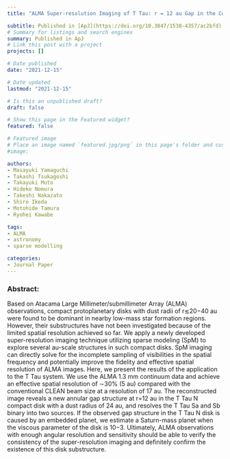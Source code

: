 ```yaml
---
title: "ALMA Super-resolution Imaging of T Tau: r = 12 au Gap in the Compact Dust Disk around T Tau NA"

subtitle: Published in [ApJ](https://doi.org/10.3847/1538-4357/ac2bfd)[(arXiv:2110.00974)](https://arxiv.org/abs/2110.00974)
# Summary for listings and search engines
summary: Published in ApJ
# Link this post with a project
projects: []

# Date published
date: "2021-12-15"

# Date updated
lastmod: "2021-12-15"

# Is this an unpublished draft?
draft: false

# Show this page in the Featured widget?
featured: false

# Featured image
# Place an image named `featured.jpg/png` in this page's folder and customize its options here.
#image:

authors:
- Masayuki Yamaguchi
- Takashi Tsukagoshi
- Takayuki Muto
- Hideko Nomura
- Takeshi Nakazato
- Shiro Ikeda
- Motohide Tamura
- Ryohei Kawabe

tags:
- ALMA
- astronomy
- sparse modelling

categories:
- Journal Paper
---
```


### Abstract:

Based on Atacama Large Millimeter/submillimeter Array (ALMA) observations, compact protoplanetary disks with dust radii of r≲20−40 au were found to be dominant in nearby low-mass star formation regions. However, their substructures have not been investigated because of the limited spatial resolution achieved so far. We apply a newly developed super-resolution imaging technique utilizing sparse modeling (SpM) to explore several au-scale structures in such compact disks. SpM imaging can directly solve for the incomplete sampling of visibilities in the spatial frequency and potentially improve the fidelity and effective spatial resolution of ALMA images. Here, we present the results of the application to the T Tau system. We use the ALMA 1.3 mm continuum data and achieve an effective spatial resolution of ∼30% (5 au) compared with the conventional CLEAN beam size at a resolution of 17 au. The reconstructed image reveals a new annular gap structure at r=12 au in the T Tau N compact disk with a dust radius of 24 au, and resolves the T Tau Sa and Sb binary into two sources. If the observed gap structure in the T Tau N disk is caused by an embedded planet, we estimate a Saturn-mass planet when the viscous parameter of the disk is 10−3. Ultimately, ALMA observations with enough angular resolution and sensitivity should be able to verify the consistency of the super-resolution imaging and definitely confirm the existence of this disk substructure.
